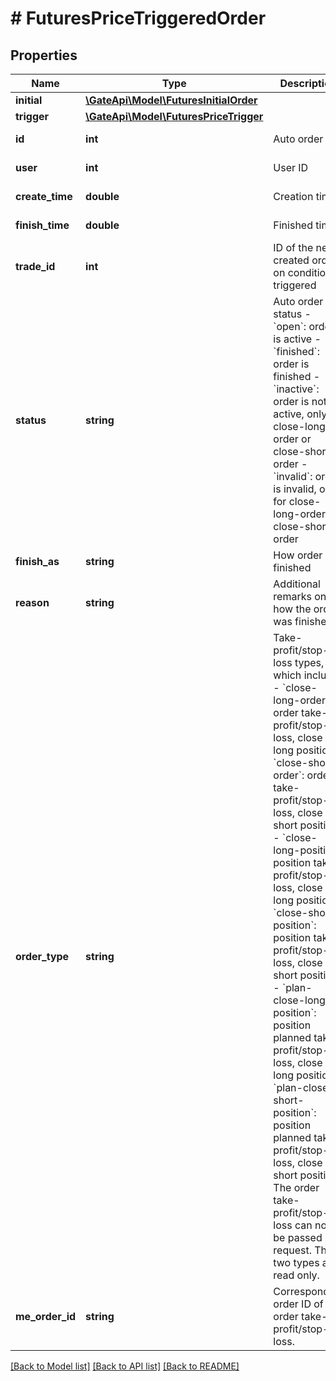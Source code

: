 # # FuturesPriceTriggeredOrder

## Properties

Name | Type | Description | Notes
------------ | ------------- | ------------- | -------------
**initial** | [**\GateApi\Model\FuturesInitialOrder**](FuturesInitialOrder.md) |  | 
**trigger** | [**\GateApi\Model\FuturesPriceTrigger**](FuturesPriceTrigger.md) |  | 
**id** | **int** | Auto order ID | [optional] [readonly] 
**user** | **int** | User ID | [optional] [readonly] 
**create_time** | **double** | Creation time | [optional] [readonly] 
**finish_time** | **double** | Finished time | [optional] [readonly] 
**trade_id** | **int** | ID of the newly created order on condition triggered | [optional] [readonly] 
**status** | **string** | Auto order status  - &#x60;open&#x60;: order is active - &#x60;finished&#x60;: order is finished - &#x60;inactive&#x60;: order is not active, only for close-long-order or close-short-order - &#x60;invalid&#x60;: order is invalid, only for close-long-order or close-short-order | [optional] [readonly] 
**finish_as** | **string** | How order is finished | [optional] [readonly] 
**reason** | **string** | Additional remarks on how the order was finished | [optional] [readonly] 
**order_type** | **string** | Take-profit/stop-loss types, which include:  - &#x60;close-long-order&#x60;: order take-profit/stop-loss, close long position - &#x60;close-short-order&#x60;: order take-profit/stop-loss, close short position - &#x60;close-long-position&#x60;: position take-profit/stop-loss, close long position - &#x60;close-short-position&#x60;: position take-profit/stop-loss, close short position - &#x60;plan-close-long-position&#x60;: position planned take-profit/stop-loss, close long position - &#x60;plan-close-short-position&#x60;: position planned take-profit/stop-loss, close short position  The order take-profit/stop-loss can not be passed by request. These two types are read only. | [optional] 
**me_order_id** | **string** | Corresponding order ID of order take-profit/stop-loss. | [optional] [readonly] 

[[Back to Model list]](../../README.md#documentation-for-models) [[Back to API list]](../../README.md#documentation-for-api-endpoints) [[Back to README]](../../README.md)
